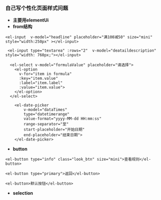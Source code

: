 ### 自己写个性化页面样式问题

* **主要用elementUi**
* **from结构**

``` input结构
<el-input  v-model="headline" placeholder="满100减50" size="mini" style="width:250px" ></el-input>
```

``` textarea结构
 <el-input type="textarea" :rows="2"  v-model="deataildescription" style="width: 760px;"></el-input>
```

``` select结构
  <el-select v-model="formulaValue" placeholder="请选择">
    <el-option
      v-for="item in formula"
      :key="item.value"
      :label="item.label"
      :value="item.value">
    </el-option>
  </el-select>
```

``` 时间控件带开始至结束时间
    <el-date-picker
        v-model="dataTimes"
        type="datetimerange"
        value-format="yyyy-MM-dd HH:mm:ss"
        range-separator="至"
        start-placeholder="开始日期"
        end-placeholder="结束日期">
    </el-date-picker>
```

* **button**

``` 查看规则按钮
<el-button type="info" class="look_btn" size="mini">查看规则</el-button>
```

``` 保存 搜索 查询 
<el-button type="primary">返回</el-button>
```

``` 返回 取消 
<el-button>默认按钮</el-button>
```
* **selection**